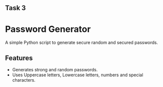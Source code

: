 ## Task 3

# Password Generator

A simple Python script to generate secure random and secured passwords.

## Features

- Generates strong and random passwords.
- Uses Uppercase letters, Lowercase letters, numbers and special characters.
